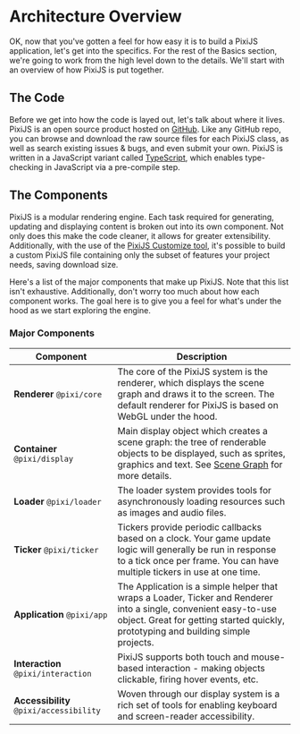 # Architecture Overview

OK, now that you've gotten a feel for how easy it is to build a PixiJS application, let's get into the specifics.  For the rest of the Basics section, we're going to work from the high level down to the details.  We'll start with an overview of how PixiJS is put together.

## The Code

Before we get into how the code is layed out, let's talk about where it lives.  PixiJS is an open source product hosted on [GitHub](https://github.com/pixijs/pixijs).  Like any GitHub repo, you can browse and download the raw source files for each PixiJS class, as well as search existing issues & bugs, and even submit your own.  PixiJS is written in a JavaScript variant called [TypeScript](https://www.typescriptlang.org), which enables type-checking in JavaScript via a pre-compile step.

## The Components

PixiJS is a modular rendering engine.  Each task required for generating, updating and displaying content is broken out into its own component.  Not only does this make the code cleaner, it allows for greater extensibility.  Additionally, with the use of the [PixiJS Customize tool](https://pixijs.io/customize/), it's possible to build a custom PixiJS file containing only the subset of features your project needs, saving download size.

Here's a list of the major components that make up PixiJS.  Note that this list isn't exhaustive.  Additionally, don't worry too much about how each component works.  The goal here is to give you a feel for what's under the hood as we start exploring the engine.

### Major Components

| Component                                  | Description                                                                                                                                                                                            |
| ---                                        | ---                                                                                                                                                                                                    |
| **Renderer** `@pixi/core`                  | The core of the PixiJS system is the renderer, which displays the scene graph and draws it to the screen.  The default renderer for PixiJS is based on WebGL under the hood.                           |
| **Container** `@pixi/display`              | Main display object which creates a scene graph: the tree of renderable objects to be displayed, such as sprites, graphics and text. See [Scene Graph](scene-graph) for more details.             |
| **Loader** `@pixi/loader`                  | The loader system provides tools for asynchronously loading resources such as images and audio files.                                                                                                  |
| **Ticker** `@pixi/ticker`                  | Tickers provide periodic callbacks based on a clock.  Your game update logic will generally be run in response to a tick once per frame.  You can have multiple tickers in use at one time.            |
| **Application** `@pixi/app`                | The Application is a simple helper that wraps a Loader, Ticker and Renderer into a single, convenient easy-to-use object. Great for getting started quickly, prototyping and building simple projects. |
| **Interaction** `@pixi/interaction`        | PixiJS supports both touch and mouse-based interaction - making objects clickable, firing hover events, etc.                                                                                           |
| **Accessibility** `@pixi/accessibility`    | Woven through our display system is a rich set of tools for enabling keyboard and screen-reader accessibility.                                                                                         |
